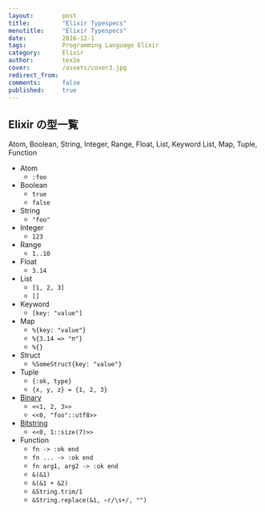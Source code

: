 ```yaml
---
layout:        post
title:         "Elixir Typespecs"
menutitle:     "Elixir Typespecs"
date:          2016-12-1
tags:          Programming Language Elixir
category:      Elixir
author:        tex2e
cover:         /assets/cover3.jpg
redirect_from:
comments:      false
published:     true
---
```


Elixir の型一覧
----------------

Atom, Boolean, String, Integer, Range, Float, List, Keyword List,
Map, Tuple, Function

- Atom
    - `:foo`
- Boolean
    - `true`
    - `false`
- String
    - `"foo"`
- Integer
    - `123`
- Range
    - `1..10`
- Float
    - `3.14`
- List
    - `[1, 2, 3]`
    - `[]`
- Keyword
    - `[key: "value"]`
- Map
    - `%{key: "value"}`
    - `%{3.14 => "π"}`
    - `%{}`
- Struct
    - `%SomeStruct{key: "value"}`
- Tuple
    - `{:ok, type}`
    - `{x, y, z} = {1, 2, 3}`
- [Binary](https://hexdocs.pm/elixir/Kernel.SpecialForms.html#%3C%3C%3E%3E/1)
    - `<<1, 2, 3>>`
    - `<<0, "foo"::utf8>>`
- [Bitstring](https://hexdocs.pm/elixir/Kernel.SpecialForms.html#%3C%3C%3E%3E/1)
    - `<<0, 1::size(7)>>`
- Function
    - `fn -> :ok end`
    - `fn ... -> :ok end`
    - `fn arg1, arg2 -> :ok end`
    - `&(&1)`
    - `&(&1 + &2)`
    - `&String.trim/1`
    - `&String.replace(&1, ~r/\s+/, "")`
